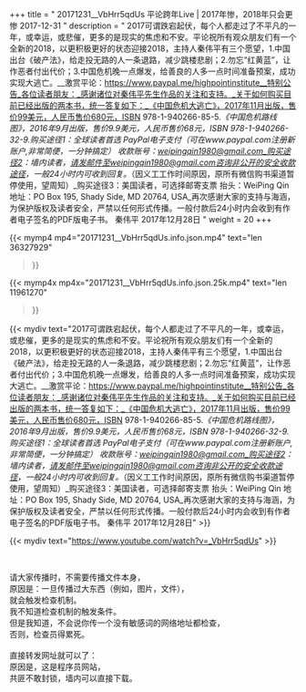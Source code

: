 +++
title = " 20171231__VbHrr5qdUs 平论跨年Live  | 2017年惨，2018年只会更惨         2017-12-31 "
description = " 2017可谓跌宕起伏，每个人都走过了不平凡的一年，或幸运，或悲催，更多的是现实的焦虑和不安。平论祝所有观众朋友们有一个全新的2018，以更积极更好的状态迎接2018，主持人秦伟平有三个愿望，1.中国出台《破产法》，给走投无路的人一条退路，减少跳楼悲剧；2.勿忘“红黄蓝”，让作恶者付出代价；3.中国危机晚一点爆发，给善良的人多一点时间准备预案，成功实现大逃亡。__激赏平论：https://www.paypal.me/highpointinstitute__特别公告_各位读者朋友：_感谢诸位对秦伟平先生作品的关注和支持。_关于如何购买目前已经出版的两本书，统一答复如下：_《中国危机大逃亡》，2017年11月出版，售价99美元，人民币售价680元，ISBN 978-1-940266-85-5._《中国危机路线图》，2016年9月出版，售价9.9美元，人民币售价68元，ISBN 978-1-940266-32-9._购买途径1：全球读者首选 PayPal电子支付_（可在www.paypal.com注册新账户,非常简便，一分钟搞定）     收款账号：weipingqin1980@gmail.com_购买途径2：墙内读者，请发邮件至weipingqin1980@gmail.com咨询非公开的安全收款途径，一般24小时内可收到回复。_（因义工工作时间原因，原所有微信购书渠道暂停使用，望周知）_购买途径3：美国读者，可选择邮寄支票     抬头：WeiPing Qin     地址：PO Box 195, Shady Side, MD 20764, USA_再次感谢大家的支持与海涵，为保护版权及读者安全，严禁以任何形式传播。一般付款后24小时内会收到有作者电子签名的PDF版电子书。     秦伟平     2017年12月28日 "
weight = 20
+++

{{< mymp4 mp4="20171231__VbHrr5qdUs.info.json.mp4" 
text="len 36327929"
>}}

{{< mymp4x  mp4x="20171231__VbHrr5qdUs.info.json.25k.mp4"
text="len 11961270"
>}}


{{< mydiv text="2017可谓跌宕起伏，每个人都走过了不平凡的一年，或幸运，或悲催，更多的是现实的焦虑和不安。平论祝所有观众朋友们有一个全新的2018，以更积极更好的状态迎接2018，主持人秦伟平有三个愿望，1.中国出台《破产法》，给走投无路的人一条退路，减少跳楼悲剧；2.勿忘“红黄蓝”，让作恶者付出代价；3.中国危机晚一点爆发，给善良的人多一点时间准备预案，成功实现大逃亡。__激赏平论：https://www.paypal.me/highpointinstitute__特别公告_各位读者朋友：_感谢诸位对秦伟平先生作品的关注和支持。_关于如何购买目前已经出版的两本书，统一答复如下：_《中国危机大逃亡》，2017年11月出版，售价99美元，人民币售价680元，ISBN 978-1-940266-85-5._《中国危机路线图》，2016年9月出版，售价9.9美元，人民币售价68元，ISBN 978-1-940266-32-9._购买途径1：全球读者首选 PayPal电子支付_（可在www.paypal.com注册新账户,非常简便，一分钟搞定）     收款账号：weipingqin1980@gmail.com_购买途径2：墙内读者，请发邮件至weipingqin1980@gmail.com咨询非公开的安全收款途径，一般24小时内可收到回复。_（因义工工作时间原因，原所有微信购书渠道暂停使用，望周知）_购买途径3：美国读者，可选择邮寄支票     抬头：WeiPing Qin     地址：PO Box 195, Shady Side, MD 20764, USA_再次感谢大家的支持与海涵，为保护版权及读者安全，严禁以任何形式传播。一般付款后24小时内会收到有作者电子签名的PDF版电子书。     秦伟平     2017年12月28日" >}}
<br>

{{< mydiv text="https://www.youtube.com/watch?v=_VbHrr5qdUs" >}}


<br>

请大家传播时，不需要传播文件本身，<br>
原因是：一旦传播过大东西（例如，图片，文件），<br>
就会触发检查机制。<br>
我不知道检查机制的触发条件。<br>
但是我知道，不会说你传一个没有敏感词的网络地址都检查，<br>
否则，检查员得累死。<br><br>
直接转发网址就可以了：<br>
原因是，这是程序员网站，<br>
共匪不敢封锁，墙内可以直接下载。


